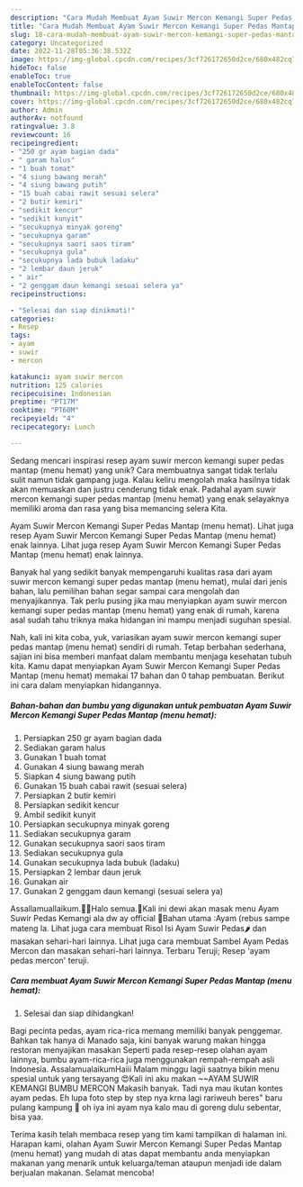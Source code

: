 ```yaml
---
description: "Cara Mudah Membuat Ayam Suwir Mercon Kemangi Super Pedas Mantap (menu hemat) yang Enak"
title: "Cara Mudah Membuat Ayam Suwir Mercon Kemangi Super Pedas Mantap (menu hemat) yang Enak"
slug: 18-cara-mudah-membuat-ayam-suwir-mercon-kemangi-super-pedas-mantap-menu-hemat-yang-enak
category: Uncategorized
date: 2022-11-28T05:36:38.532Z
image: https://img-global.cpcdn.com/recipes/3cf726172650d2ce/680x482cq70/ayam-suwir-mercon-kemangi-super-pedas-mantap-menu-hemat-foto-resep-utama.jpg
hideToc: false
enableToc: true
enableTocContent: false
thumbnail: https://img-global.cpcdn.com/recipes/3cf726172650d2ce/680x482cq70/ayam-suwir-mercon-kemangi-super-pedas-mantap-menu-hemat-foto-resep-utama.jpg
cover: https://img-global.cpcdn.com/recipes/3cf726172650d2ce/680x482cq70/ayam-suwir-mercon-kemangi-super-pedas-mantap-menu-hemat-foto-resep-utama.jpg
author: Admin
authorAv: notfound
ratingvalue: 3.8
reviewcount: 16
recipeingredient:
- "250 gr ayam bagian dada"
- " garam halus"
- "1 buah tomat"
- "4 siung bawang merah"
- "4 siung bawang putih"
- "15 buah cabai rawit sesuai selera"
- "2 butir kemiri"
- "sedikit kencur"
- "sedikit kunyit"
- "secukupnya minyak goreng"
- "secukupnya garam"
- "secukupnya saori saos tiram"
- "secukupnya gula"
- "secukupnya lada bubuk ladaku"
- "2 lembar daun jeruk"
- " air"
- "2 genggam daun kemangi sesuai selera ya"
recipeinstructions:

- "Selesai dan siap dinikmati!"
categories:
- Resep
tags:
- ayam
- suwir
- mercon

katakunci: ayam suwir mercon 
nutrition: 125 calories
recipecuisine: Indonesian
preptime: "PT17M"
cooktime: "PT60M"
recipeyield: "4"
recipecategory: Lunch

---
```





Sedang mencari inspirasi resep ayam suwir mercon kemangi super pedas mantap (menu hemat) yang unik? Cara membuatnya sangat tidak terlalu sulit namun tidak gampang juga. Kalau keliru mengolah maka hasilnya tidak akan memuaskan dan justru cenderung tidak enak. Padahal ayam suwir mercon kemangi super pedas mantap (menu hemat) yang enak selayaknya memiliki aroma dan rasa yang bisa memancing selera Kita.





Ayam Suwir Mercon Kemangi Super Pedas Mantap (menu hemat). Lihat juga resep Ayam Suwir Mercon Kemangi Super Pedas Mantap (menu hemat) enak lainnya. Lihat juga resep Ayam Suwir Mercon Kemangi Super Pedas Mantap (menu hemat) enak lainnya.

Banyak hal yang sedikit banyak mempengaruhi kualitas rasa dari ayam suwir mercon kemangi super pedas mantap (menu hemat), mulai dari jenis bahan, lalu pemilihan bahan segar sampai cara mengolah dan menyajikannya. Tak perlu pusing jika mau menyiapkan ayam suwir mercon kemangi super pedas mantap (menu hemat) yang enak di rumah, karena asal sudah tahu triknya maka hidangan ini mampu menjadi suguhan spesial.






Nah, kali ini kita coba, yuk, variasikan ayam suwir mercon kemangi super pedas mantap (menu hemat) sendiri di rumah. Tetap berbahan sederhana, sajian ini bisa memberi manfaat dalam membantu menjaga kesehatan tubuh kita. Kamu dapat menyiapkan Ayam Suwir Mercon Kemangi Super Pedas Mantap (menu hemat) memakai 17 bahan dan 0 tahap pembuatan. Berikut ini cara dalam menyiapkan hidangannya.

<!--inarticleads1-->

##### Bahan-bahan dan bumbu yang digunakan untuk pembuatan Ayam Suwir Mercon Kemangi Super Pedas Mantap (menu hemat):

1. Persiapkan 250 gr ayam bagian dada
1. Sediakan  garam halus
1. Gunakan 1 buah tomat
1. Gunakan 4 siung bawang merah
1. Siapkan 4 siung bawang putih
1. Gunakan 15 buah cabai rawit (sesuai selera)
1. Persiapkan 2 butir kemiri
1. Persiapkan sedikit kencur
1. Ambil sedikit kunyit
1. Persiapkan secukupnya minyak goreng
1. Sediakan secukupnya garam
1. Gunakan secukupnya saori saos tiram
1. Sediakan secukupnya gula
1. Gunakan secukupnya lada bubuk (ladaku)
1. Persiapkan 2 lembar daun jeruk
1. Gunakan  air
1. Gunakan 2 genggam daun kemangi (sesuai selera ya)


Assallamuallaikum.🙏🏻Halo semua.🤗Kali ini dewi akan masak menu Ayam Suwir Pedas Kemangi ala dw ay official 🤤Bahan utama :Ayam (rebus sampe mateng la. Lihat juga cara membuat Risol Isi Ayam Suwir Pedas🌶️ dan masakan sehari-hari lainnya. Lihat juga cara membuat Sambel Ayam Pedas Mercon dan masakan sehari-hari lainnya. Terbaru Teruji; Resep &#39;ayam pedas mercon&#39; teruji. 

<!--inarticleads2-->

##### Cara membuat Ayam Suwir Mercon Kemangi Super Pedas Mantap (menu hemat):


1. Selesai dan siap dihidangkan!

Bagi pecinta pedas, ayam rica-rica memang memiliki banyak penggemar. Bahkan tak hanya di Manado saja, kini banyak warung makan hingga restoran menyajikan masakan Seperti pada resep-resep olahan ayam lainnya, bumbu ayam-rica-rica juga menggunakan rempah-rempah asli Indonesia. AssalamualaikumHaiii Malam minggu lagii saatnya bikin menu spesial untuk yang tersayang 😍Kali ini aku makan ~~AYAM SUWIR KEMANGI BUMBU MERCON Makasih banyak. Tadi nya mau ikutan kontes ayam pedas. Eh lupa foto step by step nya krna lagi rariweuh beres&#34; baru pulang kampung 🙈 oh iya ini ayam nya kalo mau di goreng dulu sebentar, bisa yaa. 

Terima kasih telah membaca resep yang tim kami tampilkan di halaman ini. Harapan kami, olahan Ayam Suwir Mercon Kemangi Super Pedas Mantap (menu hemat) yang mudah di atas dapat membantu anda menyiapkan makanan yang menarik untuk keluarga/teman ataupun menjadi ide dalam berjualan makanan. Selamat mencoba!
